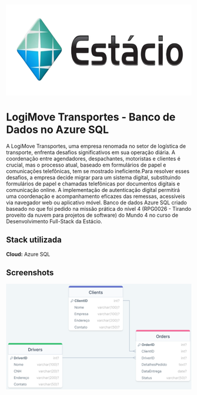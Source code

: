 <img src="./images/estacio.png" width="980" height="245"/>



# LogiMove Transportes - Banco de Dados no Azure SQL

A LogiMove Transportes, uma empresa renomada no setor de logística de transporte,
enfrenta desafios significativos em sua operação diária. A coordenação entre
agendadores, despachantes, motoristas e clientes é crucial, mas o processo atual,
baseado em formulários de papel e comunicações telefônicas, tem se mostrado
ineficiente.Para resolver esses desafios, a empresa decide migrar para um sistema digital,
substituindo formulários de papel e chamadas telefônicas por documentos digitais e
comunicação online. A implementação de autenticação digital permitirá uma
coordenação e acompanhamento eficazes das remessas, acessíveis via navegador web
ou aplicativo móvel. Banco de dados Azure SQL criado baseado no que foi pedido na missão prática do nível 4 (RPG0026 - Tirando proveito da nuvem para
projetos de software) do Mundo 4 no curso de Desenvolvimento Full-Stack da Estácio.



## Stack utilizada

**Cloud:** Azure SQL

## Screenshots

<div style="display: flex; justify-content: center;">
    <img src="./LogiMoveER.png"/>
</div>  
